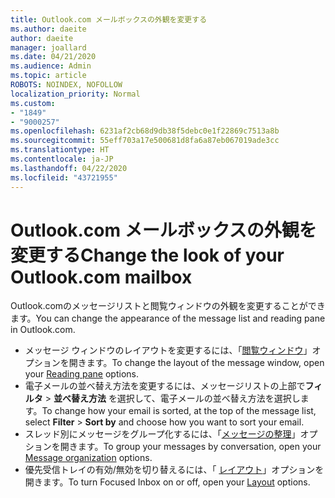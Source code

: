 ```yaml
---
title: Outlook.com メールボックスの外観を変更する
ms.author: daeite
author: daeite
manager: joallard
ms.date: 04/21/2020
ms.audience: Admin
ms.topic: article
ROBOTS: NOINDEX, NOFOLLOW
localization_priority: Normal
ms.custom:
- "1849"
- "9000257"
ms.openlocfilehash: 6231af2cb68d9db38f5debc0e1f22869c7513a8b
ms.sourcegitcommit: 55eff703a17e500681d8fa6a87eb067019ade3cc
ms.translationtype: HT
ms.contentlocale: ja-JP
ms.lasthandoff: 04/22/2020
ms.locfileid: "43721955"
---
```

# <a name="change-the-look-of-your-outlookcom-mailbox"></a><span data-ttu-id="68c7e-102">Outlook.com メールボックスの外観を変更する</span><span class="sxs-lookup"><span data-stu-id="68c7e-102">Change the look of your Outlook.com mailbox</span></span>

<span data-ttu-id="68c7e-103">Outlook.comのメッセージリストと閲覧ウィンドウの外観を変更することができます。</span><span class="sxs-lookup"><span data-stu-id="68c7e-103">You can change the appearance of the message list and reading pane in Outlook.com.</span></span>

- <span data-ttu-id="68c7e-104">メッセージ ウィンドウのレイアウトを変更するには、「[閲覧ウィンドウ](https://outlook.live.com/mail/options/mail/layout/readingPane)」オプションを開きます。</span><span class="sxs-lookup"><span data-stu-id="68c7e-104">To change the layout of the message window, open your [Reading pane](https://outlook.live.com/mail/options/mail/layout/readingPane) options.</span></span>
- <span data-ttu-id="68c7e-105">電子メールの並べ替え方法を変更するには、メッセージリストの上部で**フィルタ** > **並べ替え方法** を選択して、電子メールの並べ替え方法を選択します。</span><span class="sxs-lookup"><span data-stu-id="68c7e-105">To change how your email is sorted, at the top of the message list, select **Filter** > **Sort by** and choose how you want to sort your email.</span></span>
- <span data-ttu-id="68c7e-106">スレッド別にメッセージをグループ化するには、「[メッセージの整理](https://outlook.live.com/mail/options/mail/layout/conversations)」オプションを開きます。</span><span class="sxs-lookup"><span data-stu-id="68c7e-106">To group your messages by conversation, open your [Message organization](https://outlook.live.com/mail/options/mail/layout/conversations) options.</span></span>
- <span data-ttu-id="68c7e-107">優先受信トレイの有効/無効を切り替えるには、「 [レイアウト](https://outlook.live.com/mail/options/mail/layout/focused)」オプションを開きます。</span><span class="sxs-lookup"><span data-stu-id="68c7e-107">To turn Focused Inbox on or off, open your [Layout](https://outlook.live.com/mail/options/mail/layout/focused) options.</span></span>